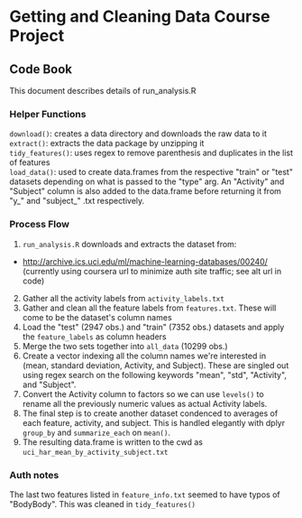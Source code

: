 # Getting and Cleaning Data Course Project
## Code Book

This document describes details of run_analysis.R

### Helper Functions

`download()`: creates a data directory and downloads the raw data to it  
`extract()`: extracts the data package by unzipping it  
`tidy_features()`: uses regex to remove parenthesis and duplicates in the list of features  
`load_data()`: used to create data.frames from the respective "train" or "test" datasets depending on what is passed to the "type" arg. An "Activity" and "Subject" column is also added to the data.frame before returning it from "y\_" and "subject\_" .txt respectively.


### Process Flow
1. `run_analysis.R` downloads and extracts the dataset from:
+ http://archive.ics.uci.edu/ml/machine-learning-databases/00240/ (currently using coursera url to minimize auth site traffic; see alt url in code)
2. Gather all the activity labels from `activity_labels.txt`
3. Gather and clean all the feature labels from `features.txt`. These will come to be the dataset's column names
4. Load the "test" (2947 obs.) and "train" (7352 obs.) datasets and apply the `feature_labels` as column headers
5. Merge the two sets together into `all_data` (10299 obs.)
6. Create a vector indexing all the column names we're interested in (mean, standard deviation, Activity, and Subject). These are singled out using regex search on the following keywords "mean", "std", "Activity", and "Subject".
7. Convert the Activity column to factors so we can use `levels()` to rename all the previously numeric values as actual Activity labels.
8. The final step is to create another dataset condenced to averages of each feature, activity, and subject. This is handled elegantly with dplyr `group_by` and `summarize_each` on `mean()`.
9. The resulting data.frame is written to the cwd as `uci_har_mean_by_activity_subject.txt`

### Auth notes
The last two features listed in `feature_info.txt` seemed to have typos of "BodyBody". This was cleaned in `tidy_features()`